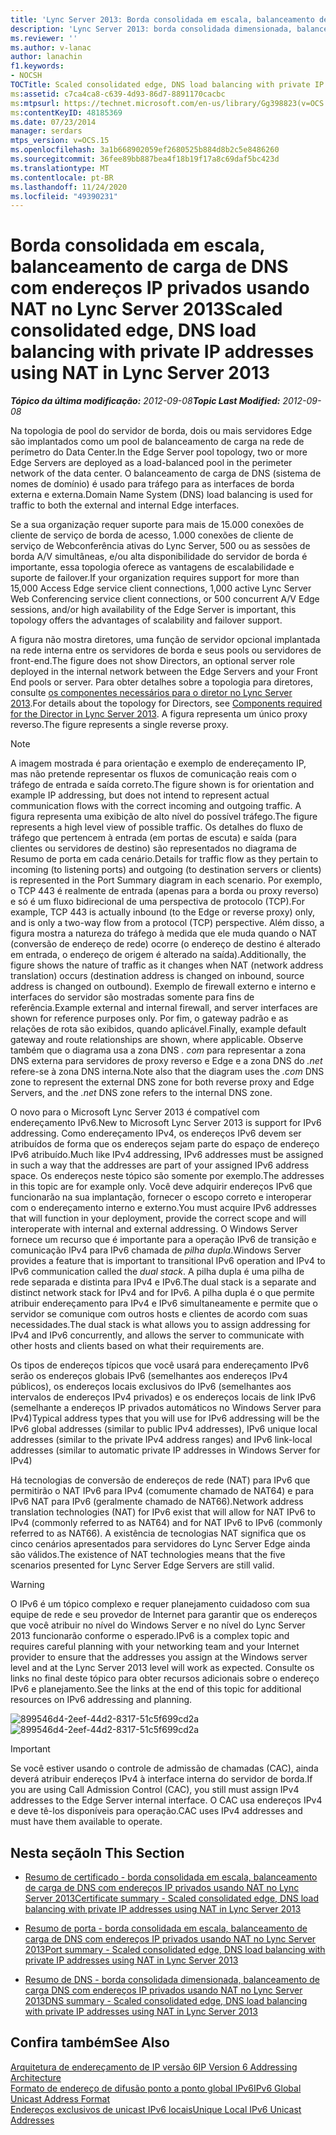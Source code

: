 ```yaml
---
title: 'Lync Server 2013: Borda consolidada em escala, balanceamento de carga de DNS com endereços IP privados usando NAT'
description: 'Lync Server 2013: borda consolidada dimensionada, balanceamento de carga de DNS com endereços IP privados usando NAT.'
ms.reviewer: ''
ms.author: v-lanac
author: lanachin
f1.keywords:
- NOCSH
TOCTitle: Scaled consolidated edge, DNS load balancing with private IP addresses using NAT
ms:assetid: c7ca4ca8-c639-4d93-86d7-8891170cacbc
ms:mtpsurl: https://technet.microsoft.com/en-us/library/Gg398823(v=OCS.15)
ms:contentKeyID: 48185369
ms.date: 07/23/2014
manager: serdars
mtps_version: v=OCS.15
ms.openlocfilehash: 3a1b668902059ef2680525b884d8b2c5e8486260
ms.sourcegitcommit: 36fee89bb887bea4f18b19f17a8c69daf5bc423d
ms.translationtype: MT
ms.contentlocale: pt-BR
ms.lasthandoff: 11/24/2020
ms.locfileid: "49390231"
---
```

# <a name="scaled-consolidated-edge-dns-load-balancing-with-private-ip-addresses-using-nat-in-lync-server-2013"></a><span data-ttu-id="caed8-103">Borda consolidada em escala, balanceamento de carga de DNS com endereços IP privados usando NAT no Lync Server 2013</span><span class="sxs-lookup"><span data-stu-id="caed8-103">Scaled consolidated edge, DNS load balancing with private IP addresses using NAT in Lync Server 2013</span></span>

<div data-xmlns="http://www.w3.org/1999/xhtml">

<div class="topic" data-xmlns="http://www.w3.org/1999/xhtml" data-msxsl="urn:schemas-microsoft-com:xslt" data-cs="https://msdn.microsoft.com/">

<div data-asp="https://msdn2.microsoft.com/asp">



</div>

<div id="mainSection">

<div id="mainBody"><span data-ttu-id="caed8-104">

<span> </span></span><span class="sxs-lookup"><span data-stu-id="caed8-104">

<span> </span></span></span>

<span data-ttu-id="caed8-105">_**Tópico da última modificação:** 2012-09-08_</span><span class="sxs-lookup"><span data-stu-id="caed8-105">_**Topic Last Modified:** 2012-09-08_</span></span>

<span data-ttu-id="caed8-106">Na topologia de pool do servidor de borda, dois ou mais servidores Edge são implantados como um pool de balanceamento de carga na rede de perímetro do Data Center.</span><span class="sxs-lookup"><span data-stu-id="caed8-106">In the Edge Server pool topology, two or more Edge Servers are deployed as a load-balanced pool in the perimeter network of the data center.</span></span> <span data-ttu-id="caed8-107">O balanceamento de carga de DNS (sistema de nomes de domínio) é usado para tráfego para as interfaces de borda externa e externa.</span><span class="sxs-lookup"><span data-stu-id="caed8-107">Domain Name System (DNS) load balancing is used for traffic to both the external and internal Edge interfaces.</span></span>

<span data-ttu-id="caed8-108">Se a sua organização requer suporte para mais de 15.000 conexões de cliente de serviço de borda de acesso, 1.000 conexões de cliente de serviço de Webconferência ativas do Lync Server, 500 ou as sessões de borda A/V simultâneas, e/ou alta disponibilidade do servidor de borda é importante, essa topologia oferece as vantagens de escalabilidade e suporte de failover.</span><span class="sxs-lookup"><span data-stu-id="caed8-108">If your organization requires support for more than 15,000 Access Edge service client connections, 1,000 active Lync Server Web Conferencing service client connections, or 500 concurrent A/V Edge sessions, and/or high availability of the Edge Server is important, this topology offers the advantages of scalability and failover support.</span></span>

<span data-ttu-id="caed8-109">A figura não mostra diretores, uma função de servidor opcional implantada na rede interna entre os servidores de borda e seus pools ou servidores de front-end.</span><span class="sxs-lookup"><span data-stu-id="caed8-109">The figure does not show Directors, an optional server role deployed in the internal network between the Edge Servers and your Front End pools or server.</span></span> <span data-ttu-id="caed8-110">Para obter detalhes sobre a topologia para diretores, consulte [os componentes necessários para o diretor no Lync Server 2013](lync-server-2013-components-required-for-the-director.md).</span><span class="sxs-lookup"><span data-stu-id="caed8-110">For details about the topology for Directors, see [Components required for the Director in Lync Server 2013](lync-server-2013-components-required-for-the-director.md).</span></span> <span data-ttu-id="caed8-111">A figura representa um único proxy reverso.</span><span class="sxs-lookup"><span data-stu-id="caed8-111">The figure represents a single reverse proxy.</span></span>

<div>


> [!NOTE]  
> <span data-ttu-id="caed8-112">A imagem mostrada é para orientação e exemplo de endereçamento IP, mas não pretende representar os fluxos de comunicação reais com o tráfego de entrada e saída correto.</span><span class="sxs-lookup"><span data-stu-id="caed8-112">The figure shown is for orientation and example IP addressing, but does not intend to represent actual communication flows with the correct incoming and outgoing traffic.</span></span> <span data-ttu-id="caed8-113">A figura representa uma exibição de alto nível do possível tráfego.</span><span class="sxs-lookup"><span data-stu-id="caed8-113">The figure represents a high level view of possible traffic.</span></span> <span data-ttu-id="caed8-114">Os detalhes do fluxo de tráfego que pertencem à entrada (em portas de escuta) e saída (para clientes ou servidores de destino) são representados no diagrama de Resumo de porta em cada cenário.</span><span class="sxs-lookup"><span data-stu-id="caed8-114">Details for traffic flow as they pertain to incoming (to listening ports) and outgoing (to destination servers or clients) is represented in the Port Summary diagram in each scenario.</span></span> <span data-ttu-id="caed8-115">Por exemplo, o TCP 443 é realmente de entrada (apenas para a borda ou proxy reverso) e só é um fluxo bidirecional de uma perspectiva de protocolo (TCP).</span><span class="sxs-lookup"><span data-stu-id="caed8-115">For example, TCP 443 is actually inbound (to the Edge or reverse proxy) only, and is only a two-way flow from a protocol (TCP) perspective.</span></span> <span data-ttu-id="caed8-116">Além disso, a figura mostra a natureza do tráfego à medida que ele muda quando o NAT (conversão de endereço de rede) ocorre (o endereço de destino é alterado em entrada, o endereço de origem é alterado na saída).</span><span class="sxs-lookup"><span data-stu-id="caed8-116">Additionally, the figure shows the nature of traffic as it changes when NAT (network address translation) occurs (destination address is changed on inbound, source address is changed on outbound).</span></span> <span data-ttu-id="caed8-117">Exemplo de firewall externo e interno e interfaces do servidor são mostradas somente para fins de referência.</span><span class="sxs-lookup"><span data-stu-id="caed8-117">Example external and internal firewall, and server interfaces are shown for reference purposes only.</span></span> <span data-ttu-id="caed8-118">Por fim, o gateway padrão e as relações de rota são exibidos, quando aplicável.</span><span class="sxs-lookup"><span data-stu-id="caed8-118">Finally, example default gateway and route relationships are shown, where applicable.</span></span> <span data-ttu-id="caed8-119">Observe também que o diagrama usa a zona DNS <EM>. com</EM> para representar a zona DNS externa para servidores de proxy reverso e Edge e a zona DNS do <EM>.net</EM> refere-se à zona DNS interna.</span><span class="sxs-lookup"><span data-stu-id="caed8-119">Note also that the diagram uses the <EM>.com</EM> DNS zone to represent the external DNS zone for both reverse proxy and Edge Servers, and the <EM>.net</EM> DNS zone refers to the internal DNS zone.</span></span>



</div>

<span data-ttu-id="caed8-120">O novo para o Microsoft Lync Server 2013 é compatível com endereçamento IPv6.</span><span class="sxs-lookup"><span data-stu-id="caed8-120">New to Microsoft Lync Server 2013 is support for IPv6 addressing.</span></span> <span data-ttu-id="caed8-121">Como endereçamento IPv4, os endereços IPv6 devem ser atribuídos de forma que os endereços sejam parte do espaço de endereço IPv6 atribuído.</span><span class="sxs-lookup"><span data-stu-id="caed8-121">Much like IPv4 addressing, IPv6 addresses must be assigned in such a way that the addresses are part of your assigned IPv6 address space.</span></span> <span data-ttu-id="caed8-122">Os endereços neste tópico são somente por exemplo.</span><span class="sxs-lookup"><span data-stu-id="caed8-122">The addresses in this topic are for example only.</span></span> <span data-ttu-id="caed8-123">Você deve adquirir endereços IPv6 que funcionarão na sua implantação, fornecer o escopo correto e interoperar com o endereçamento interno e externo.</span><span class="sxs-lookup"><span data-stu-id="caed8-123">You must acquire IPv6 addresses that will function in your deployment, provide the correct scope and will interoperate with internal and external addressing.</span></span> <span data-ttu-id="caed8-124">O Windows Server fornece um recurso que é importante para a operação IPv6 de transição e comunicação IPv4 para IPv6 chamada de *pilha dupla*.</span><span class="sxs-lookup"><span data-stu-id="caed8-124">Windows Server provides a feature that is important to transitional IPv6 operation and IPv4 to IPv6 communication called the *dual stack*.</span></span> <span data-ttu-id="caed8-125">A pilha dupla é uma pilha de rede separada e distinta para IPv4 e IPv6.</span><span class="sxs-lookup"><span data-stu-id="caed8-125">The dual stack is a separate and distinct network stack for IPv4 and for IPv6.</span></span> <span data-ttu-id="caed8-126">A pilha dupla é o que permite atribuir endereçamento para IPv4 e IPv6 simultaneamente e permite que o servidor se comunique com outros hosts e clientes de acordo com suas necessidades.</span><span class="sxs-lookup"><span data-stu-id="caed8-126">The dual stack is what allows you to assign addressing for IPv4 and IPv6 concurrently, and allows the server to communicate with other hosts and clients based on what their requirements are.</span></span>

<span data-ttu-id="caed8-127">Os tipos de endereços típicos que você usará para endereçamento IPv6 serão os endereços globais IPv6 (semelhantes aos endereços IPv4 públicos), os endereços locais exclusivos do IPv6 (semelhantes aos intervalos de endereços IPv4 privados) e os endereços locais de link IPv6 (semelhante a endereços IP privados automáticos no Windows Server para IPv4)</span><span class="sxs-lookup"><span data-stu-id="caed8-127">Typical address types that you will use for IPv6 addressing will be the IPv6 global addresses (similar to public IPv4 addresses), IPv6 unique local addresses (similar to the private IPv4 address ranges) and IPv6 link-local addresses (similar to automatic private IP addresses in Windows Server for IPv4)</span></span>

<span data-ttu-id="caed8-128">Há tecnologias de conversão de endereços de rede (NAT) para IPv6 que permitirão o NAT IPv6 para IPv4 (comumente chamado de NAT64) e para IPv6 NAT para IPv6 (geralmente chamado de NAT66).</span><span class="sxs-lookup"><span data-stu-id="caed8-128">Network address translation technologies (NAT) for IPv6 exist that will allow for NAT IPv6 to IPv4 (commonly referred to as NAT64) and for NAT IPv6 to IPv6 (commonly referred to as NAT66).</span></span> <span data-ttu-id="caed8-129">A existência de tecnologias NAT significa que os cinco cenários apresentados para servidores do Lync Server Edge ainda são válidos.</span><span class="sxs-lookup"><span data-stu-id="caed8-129">The existence of NAT technologies means that the five scenarios presented for Lync Server Edge Servers are still valid.</span></span>

<div>


> [!WARNING]  
> <span data-ttu-id="caed8-130">O IPv6 é um tópico complexo e requer planejamento cuidadoso com sua equipe de rede e seu provedor de Internet para garantir que os endereços que você atribuir no nível do Windows Server e no nível do Lync Server 2013 funcionarão conforme o esperado.</span><span class="sxs-lookup"><span data-stu-id="caed8-130">IPv6 is a complex topic and requires careful planning with your networking team and your Internet provider to ensure that the addresses you assign at the Windows server level and at the Lync Server 2013 level will work as expected.</span></span> <span data-ttu-id="caed8-131">Consulte os links no final deste tópico para obter recursos adicionais sobre o endereço IPv6 e planejamento.</span><span class="sxs-lookup"><span data-stu-id="caed8-131">See the links at the end of this topic for additional resources on IPv6 addressing and planning.</span></span>



</div>

<span data-ttu-id="caed8-132">![899546d4-2eef-44d2-8317-51c5f699cd2a](images/Gg398823.899546d4-2eef-44d2-8317-51c5f699cd2a(OCS.15).jpg "899546d4-2eef-44d2-8317-51c5f699cd2a")</span><span class="sxs-lookup"><span data-stu-id="caed8-132">![899546d4-2eef-44d2-8317-51c5f699cd2a](images/Gg398823.899546d4-2eef-44d2-8317-51c5f699cd2a(OCS.15).jpg "899546d4-2eef-44d2-8317-51c5f699cd2a")</span></span>

<div>


> [!IMPORTANT]  
> <span data-ttu-id="caed8-133">Se você estiver usando o controle de admissão de chamadas (CAC), ainda deverá atribuir endereços IPv4 à interface interna do servidor de borda.</span><span class="sxs-lookup"><span data-stu-id="caed8-133">If you are using Call Admission Control (CAC), you still must assign IPv4 addresses to the Edge Server internal interface.</span></span> <span data-ttu-id="caed8-134">O CAC usa endereços IPv4 e deve tê-los disponíveis para operação.</span><span class="sxs-lookup"><span data-stu-id="caed8-134">CAC uses IPv4 addresses and must have them available to operate.</span></span>



</div>

<div>

## <a name="in-this-section"></a><span data-ttu-id="caed8-135">Nesta seção</span><span class="sxs-lookup"><span data-stu-id="caed8-135">In This Section</span></span>

  - [<span data-ttu-id="caed8-136">Resumo de certificado - borda consolidada em escala, balanceamento de carga de DNS com endereços IP privados usando NAT no Lync Server 2013</span><span class="sxs-lookup"><span data-stu-id="caed8-136">Certificate summary - Scaled consolidated edge, DNS load balancing with private IP addresses using NAT in Lync Server 2013</span></span>](lync-server-2013-certificate-summary-scaled-consolidated-edge-dns-load-balancing-private-ip.md)

  - [<span data-ttu-id="caed8-137">Resumo de porta - borda consolidada em escala, balanceamento de carga de DNS com endereços IP privados usando NAT no Lync Server 2013</span><span class="sxs-lookup"><span data-stu-id="caed8-137">Port summary - Scaled consolidated edge, DNS load balancing with private IP addresses using NAT in Lync Server 2013</span></span>](lync-server-2013-port-summary-scaled-consolidated-edge-dns-load-balancing-with-private-ip-addresses-using-nat.md)

  - [<span data-ttu-id="caed8-138">Resumo de DNS - borda consolidada dimensionada, balanceamento de carga DNS com endereços IP privados usando NAT no Lync Server 2013</span><span class="sxs-lookup"><span data-stu-id="caed8-138">DNS summary - Scaled consolidated edge, DNS load balancing with private IP addresses using NAT in Lync Server 2013</span></span>](lync-server-2013-dns-summary-scaled-consolidated-edge-dns-load-balancing-with-private-ip-addresses-using-nat.md)

</div>

<div>

## <a name="see-also"></a><span data-ttu-id="caed8-139">Confira também</span><span class="sxs-lookup"><span data-stu-id="caed8-139">See Also</span></span>


[<span data-ttu-id="caed8-140">Arquitetura de endereçamento de IP versão 6</span><span class="sxs-lookup"><span data-stu-id="caed8-140">IP Version 6 Addressing Architecture</span></span>](https://tools.ietf.org/html/rfc4291)  
[<span data-ttu-id="caed8-141">Formato de endereço de difusão ponto a ponto global IPv6</span><span class="sxs-lookup"><span data-stu-id="caed8-141">IPv6 Global Unicast Address Format</span></span>](https://tools.ietf.org/html/rfc3587)  
[<span data-ttu-id="caed8-142">Endereços exclusivos de unicast IPv6 locais</span><span class="sxs-lookup"><span data-stu-id="caed8-142">Unique Local IPv6 Unicast Addresses</span></span>](https://tools.ietf.org/html/rfc4193)  
  

<span data-ttu-id="caed8-143"></div>

</div>

<span> </span>

</div>

</div>

</span><span class="sxs-lookup"><span data-stu-id="caed8-143"></div>

</div>

<span> </span>

</div>

</div>

</span></span></div>

